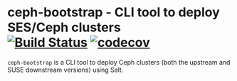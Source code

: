 # ceph-bootstrap - CLI tool to deploy SES/Ceph clusters <br/> [![Build Status](https://travis-ci.com/SUSE/ceph-bootstrap.svg?branch=master)](https://travis-ci.com/SUSE/ceph-bootstrap) [![codecov](https://codecov.io/gh/SUSE/ceph-bootstrap/branch/master/graph/badge.svg)](https://codecov.io/gh/SUSE/ceph-bootstrap)

`ceph-bootstrap` is a CLI tool to deploy Ceph clusters (both the upstream and SUSE
downstream versions) using Salt.
